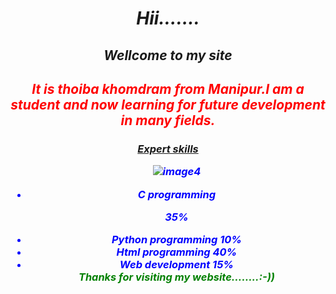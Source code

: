  <html>
 <body>
  <center>
 <i>  <h1>Hii…….</h1><h2>Wellcome to my site</h2>
  
  
  
  
  
  
<font color="red"><h2>It is thoiba khomdram from Manipur.I am a student and now  learning for future development in many fields.</h2>
</font><b><h3><u>Expert skills<br></u>
 <ul type="disc">
<font color="blue">
 
![image4](https://user-images.githubusercontent.com/66472128/84245725-20293d00-ab23-11ea-94ba-19ee2656bfd1.png)<li>C  programming 

 35%
 <br>
 
<li>Python programming
 10%
 <br>
<li>Html programming
 40%
 <br>
<li>Web development
 15%
 <br>
<font color="green"><i>Thanks for visiting my website……..:-))</i></font>

